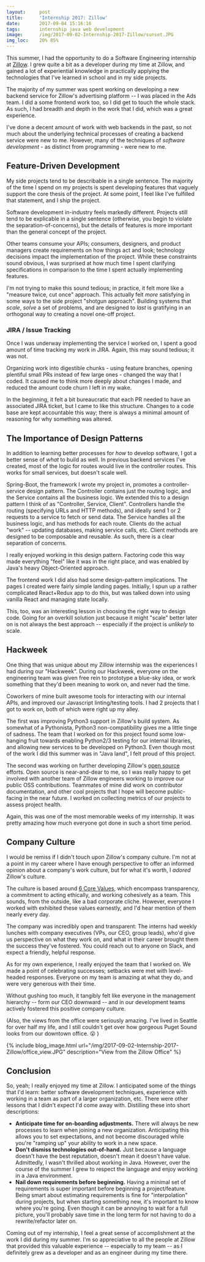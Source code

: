 ```yaml
---
layout:     post
title:      'Internship 2017: Zillow'
date:       2017-09-04 15:16:16
tags:       internship java web development
image:      /img/2017-09-02-Internship-2017-Zillow/sunset.JPG
img_loc:    20% 85%
---
```


This summer, I had the opportunity to do a Software Engineering internship at [Zillow](http://www.zillow.com/). I grew quite a bit as a developer during my time at Zillow, and gained a lot of experiential knowledge in practically applying the technologies that I've learned in school and in my side projects.<!--break-->

The majority of my summer was spent working on developing a new backend service for Zillow's advertising platform -- I was placed in the Ads team. I did a some frontend work too, so I did get to touch the whole stack. As such, I had breadth and depth in the work that I did, which was a great experience.

I've done a decent amount of work with web backends in the past, so not much about the underlying technical processes of creating a backend service were new to me. However, many of the techniques of *software development* - as distinct from programming - were new to me.

## Feature-Driven Development

My side projects tend to be describable in a single sentence. The majority of the time I spend on my projects is spent developing features that vaguely support the core thesis of the project. At some point, I feel like I've fulfilled that statement, and I ship the project.

Software development in-industry feels markedly different. Projects still tend to be explicable in a single sentence (otherwise, you begin to violate the separation-of-concerns), but the details of features is more important than the general concept of the project.

Other teams consume your APIs; consumers, designers, and product managers create requirements on how things act and look; technology decisions impact the implementation of the project. While these constraints sound obvious, I was surprised at how much time I spent clarifying specifications in comparison to the time I spent actually implementing features.

I'm not trying to make this sound tedious; in practice, it felt more like a "measure twice, cut once" approach. This actually felt *more* satisfying in some ways to the side project "shotgun approach". Building systems that *scale*, *solve* a set of problems, and are designed to *last* is gratifying in an orthogonal way to creating a novel one-off project.

### JIRA / Issue Tracking

Once I was underway implementing the service I worked on, I spent a good amount of time tracking my work in JIRA. Again, this may sound tedious; it was not.

Organizing work into digestible chunks - using feature branches, opening plentiful small PRs instead of few large ones - changed the way that I coded. It caused me to think more deeply about changes I made, and reduced the amount code churn I left in my wake.

In the beginning, it felt a bit bureaucratic that each PR needed to have an associated JIRA ticket, but I came to like this structure. Changes to a code base are kept accountable this way; there is always a minimal amount of reasoning for why something was altered.

## The Importance of Design Patterns

In addition to learning better processes for *how* to develop software, I got a better sense of *what* to build as well. In previous backend services I've created, most of the logic for routes would live in the controller routes. This works for small services, but doesn't scale well.

Spring-Boot, the framework I wrote my project in, promotes a controller-service design pattern. The Controller contains just the routing logic, and the Service contains all the business logic. We extended this to a design pattern I think of as "Controller, Service, Client". Controllers handle the routing (specifying URLs and HTTP methods), and ideally send 1 or 2 requests to a service to fetch or send data. The Service handles all the business logic, and has methods for each route. Clients do the actual "work" -- updating databases, making service calls, etc. Client methods are designed to be composable and reusable. As such, there is a clear separation of concerns.

I really enjoyed working in this design pattern. Factoring code this way made everything "feel" like it was in the right place, and was enabled by Java's heavy Object-Oriented approach.

The frontend work I did also had some design-pattern implications. The pages I created were fairly simple landing pages. Initially, I spun up a rather complicated React+Redux app to do this, but was talked down into using vanilla React and managing state locally.

This, too, was an interesting lesson in choosing the right way to design code. Going for an overkill solution just because it might "scale" better later on is not always the best approach -- especially if the project is *unlikely* to scale.

## Hackweek

One thing that was unique about my Zillow internship was the experiences I had during our "Hackweek". During our Hackweek, everyone on the engineering team was given free rein to prototype a blue-sky idea, or work something that they'd been meaning to work on, and never had the time.

Coworkers of mine built awesome tools for interacting with our internal APIs, and improved our Javascript linting/testing tools. I had 2 projects that I got to work on, both of which were right up my alley.

The first was improving Python3 support in Zillow's build system. As somewhat of a Pythonista, Python3 non-compatibility gives me a little tinge of sadness. The team that I worked on for this project found some low-hanging fruit towards enabling Python2/3 testing for our internal libraries, and allowing new services to be developed on Python3. Even though most of the work I did this summer was in "Java land", I felt proud of this project.

The second was working on further developing Zillow's [open source](https://github.com/zillow) efforts. Open source is near-and-dear to me, so I was really happy to get involved with another team of Zillow engineers working to improve our public OSS contributions. Teammates of mine did work on contributor documentation, and other cool projects that I hope will become public-facing in the near future. I worked on collecting metrics of our projects to assess project health.

Again, this was one of the most memorable weeks of my internship. It was pretty amazing how much everyone got done in such a short time period.


## Company Culture

I would be remiss if I didn't touch upon Zillow's company culture. I'm not at a point in my career where I have enough perspective to offer an informed opinion about a company's work culture, but for what it's worth, I *adored* Zillow's culture.

The culture is based around [6 Core Values](https://www.geekwire.com/2016/zillow-built-culture-around-6-core-values-empower-employees/), which encompass transparency, a commitment to acting ethically, and working cohesively as a team. This sounds, from the outside, like a bad corporate cliche. However, everyone I worked with exhibited these values earnestly, and I'd hear mention of them nearly every day.

The company was incredibly open and transparent: The interns had weekly lunches with company executives (VPs, our CEO, group leads), who'd give us perspective on what they work on, and what in their career brought them the success they've fostered. You could reach out to anyone on Slack, and expect a friendly, helpful response.

As for my own experience, I really enjoyed the team that I worked on. We made a point of celebrating successes; setbacks were met with level-headed responses. Everyone on my team is amazing at what they do, and were very generous with their time.

Without gushing too much, it tangibly felt like everyone in the management hierarchy -- form our CEO downward -- and in our development teams actively fostered this positive company culture.

(Also, the views from the office were seriously amazing. I've lived in Seattle for over half my life, and I still couldn't get over how gorgeous Puget Sound looks from our downtown office. 😮 )

{% include blog_image.html url="/img/2017-09-02-Internship-2017-Zillow/office_view.JPG" description="View from the Zillow Office" %}


## Conclusion

So, yeah; I really enjoyed my time at Zillow. I anticipated some of the things that I'd learn: better software development techniques, experience with working in a team as part of a larger organization, etc. There were other lessons that I didn't expect I'd come away with. Distilling these into short descriptions:

- **Anticipate time for on-boarding adjustments.** There will always be new processes to learn when joining a new organization. Anticipating this allows you to set expectations, and not become discouraged while you're "ramping up" your ability to work in a new space.
- **Don't dismiss technologies out-of-hand.** Just because a language doesn't have the best reputation, doesn't mean it doesn't have value. Admittedly, I wasn't thrilled about working in Java. However, over the course of the summer I grew to respect the language and enjoy working in a Java environment.
- **Nail down requirements before beginning.** Having a minimal set of requirements is super important before beginning a project/feature. Being smart about estimating requirements is fine for "interpolation" during projects, but when starting something new, it's important to know where you're going. Even though it can be annoying to wait for a full picture, you'll probably save time in the long term for not having to do a rewrite/refactor later on.


Coming out of my internship, I feel a great sense of accomplishment at the work I did during my summer. I'm so appreciative to all the people at Zillow that provided this valuable experience -- especially to my team -- as I definitely grew as a developer and as an engineer during my time there.
